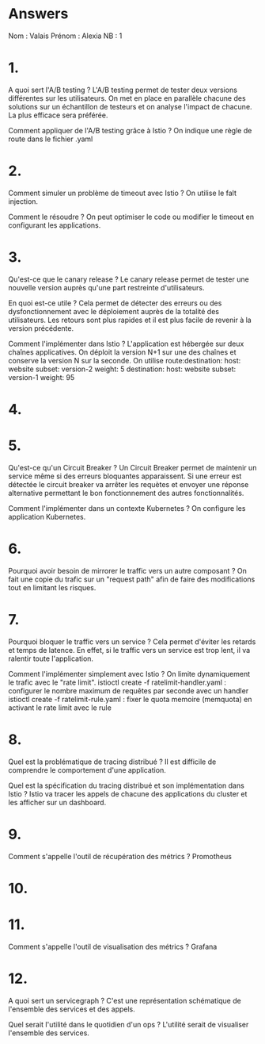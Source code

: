 # Answers

Nom : Valais
Prénom : Alexia
NB : 1

# 1.
A quoi sert l'A/B testing ?
L'A/B testing permet de tester deux versions différentes sur les utilisateurs. On met en place en parallèle chacune des solutions sur un échantillon de testeurs et on analyse l'impact de chacune. La plus efficace sera préférée.

Comment appliquer de l'A/B testing grâce à Istio ?
On indique une règle de route dans le fichier .yaml

# 2.
Comment simuler un problème de timeout avec Istio ?
On utilise le falt injection.

Comment le résoudre ?
On peut optimiser le code ou modifier le timeout en configurant les applications.

# 3.
Qu'est-ce que le canary release ?
Le canary release permet de tester une nouvelle version auprès qu'une part restreinte d'utilisateurs. 

En quoi est-ce utile ?
Cela permet de détecter des erreurs ou des dysfonctionnement avec le déploiement auprès de la totalité des utilisateurs. Les retours sont plus rapides et il est plus facile de revenir à la version précédente. 

Comment l'implémenter dans Istio ?
L'application est hébergée sur deux chaînes applicatives. On déploit la version N+1 sur une des chaînes et conserve la version N sur la seconde.
On utilise route:destination: host: website subset: version-2 weight: 5 destination: host: website subset: version-1 weight: 95

# 4.

# 5.
Qu'est-ce qu'un Circuit Breaker ?
Un Circuit Breaker permet de maintenir un service même si des erreurs bloquantes apparaissent. Si une erreur est détectée le circuit breaker va arrêter les requètes et envoyer une réponse alternative permettant le bon fonctionnement des autres fonctionnalités. 

Comment l'implémenter dans un contexte Kubernetes ?
On configure les application Kubernetes.

# 6.
Pourquoi avoir besoin de mirrorer le traffic vers un autre composant ?
On fait une copie du trafic sur un "request path" afin de faire des modifications tout en limitant les risques.

# 7.
Pourquoi bloquer le traffic vers un service ?
Cela permet d'éviter les retards et temps de latence. En effet, si le traffic vers un service est trop lent, il va ralentir toute l'application.

Comment l'implémenter simplement avec Istio ?
On limite dynamiquement le trafic avec le "rate limit".
istioctl create -f ratelimit-handler.yaml : configurer le nombre maximum de requêtes par seconde avec un handler
istioctl create -f ratelimit-rule.yaml : fixer le quota memoire (memquota) en activant le rate limit avec le rule

# 8.
Quel est la problématique de tracing distribué ?
Il est difficile de comprendre le comportement d'une application.

Quel est la spécification du tracing distribué et son implémentation dans Istio ?
Istio va tracer les appels de chacune des applications du cluster et les afficher sur un dashboard.

# 9.
Comment s'appelle l'outil de récupération des métrics ?
Promotheus

# 10.

# 11.
Comment s'appelle l'outil de visualisation des métrics ?
Grafana

# 12.
A quoi sert un servicegraph ?
C'est une représentation schématique de l'ensemble des services et des appels.

Quel serait l'utilité dans le quotidien d'un ops ?
L'utilité serait de visualiser l'ensemble des services.
